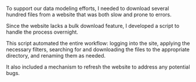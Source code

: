 
To support our data modeling efforts, I needed to download several hundred files from a website that was both slow and prone to errors.

Since the website lacks a bulk download feature, I developed a script to handle the process overnight.

This script automated the entire workflow: logging into the site, applying the necessary filters, searching for and downloading the files to the appropriate directory, 
and renaming them as needed. 

It also included a mechanism to refresh the website to address any potential bugs.
